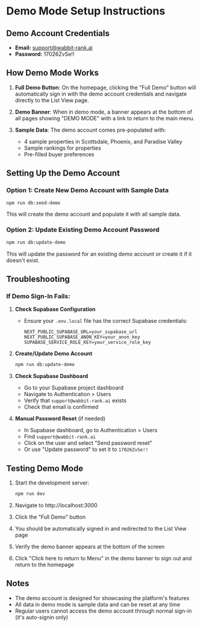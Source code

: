 # Demo Mode Setup Instructions

## Demo Account Credentials
- **Email:** support@wabbit-rank.ai
- **Password:** 17026ZvSe!!

## How Demo Mode Works

1. **Full Demo Button**: On the homepage, clicking the "Full Demo" button will automatically sign in with the demo account credentials and navigate directly to the List View page.

2. **Demo Banner**: When in demo mode, a banner appears at the bottom of all pages showing "DEMO MODE" with a link to return to the main menu.

3. **Sample Data**: The demo account comes pre-populated with:
   - 4 sample properties in Scottsdale, Phoenix, and Paradise Valley
   - Sample rankings for properties
   - Pre-filled buyer preferences

## Setting Up the Demo Account

### Option 1: Create New Demo Account with Sample Data
```bash
npm run db:seed-demo
```
This will create the demo account and populate it with all sample data.

### Option 2: Update Existing Demo Account Password
```bash
npm run db:update-demo
```
This will update the password for an existing demo account or create it if it doesn't exist.

## Troubleshooting

### If Demo Sign-In Fails:

1. **Check Supabase Configuration**
   - Ensure your `.env.local` file has the correct Supabase credentials:
     ```
     NEXT_PUBLIC_SUPABASE_URL=your_supabase_url
     NEXT_PUBLIC_SUPABASE_ANON_KEY=your_anon_key
     SUPABASE_SERVICE_ROLE_KEY=your_service_role_key
     ```

2. **Create/Update Demo Account**
   ```bash
   npm run db:update-demo
   ```

3. **Check Supabase Dashboard**
   - Go to your Supabase project dashboard
   - Navigate to Authentication > Users
   - Verify that `support@wabbit-rank.ai` exists
   - Check that email is confirmed

4. **Manual Password Reset** (if needed)
   - In Supabase dashboard, go to Authentication > Users
   - Find `support@wabbit-rank.ai`
   - Click on the user and select "Send password reset"
   - Or use "Update password" to set it to `17026ZvSe!!`

## Testing Demo Mode

1. Start the development server:
   ```bash
   npm run dev
   ```

2. Navigate to http://localhost:3000

3. Click the "Full Demo" button

4. You should be automatically signed in and redirected to the List View page

5. Verify the demo banner appears at the bottom of the screen

6. Click "Click here to return to Menu" in the demo banner to sign out and return to the homepage

## Notes

- The demo account is designed for showcasing the platform's features
- All data in demo mode is sample data and can be reset at any time
- Regular users cannot access the demo account through normal sign-in (it's auto-signin only)